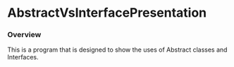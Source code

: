 # AbstractVsInterfacePresentation

### Overview
   This is a program that is designed to show the uses of Abstract classes and Interfaces.

